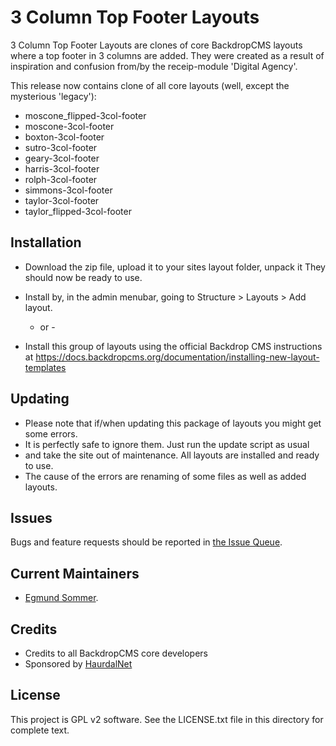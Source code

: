 3 Column Top Footer Layouts
======================

3 Column Top Footer Layouts are clones of core BackdropCMS layouts
where a top footer in 3 columns are added.
They were created as a result of inspiration and confusion from/by the receip-module 'Digital Agency'.

This release now contains clone of all core layouts (well, except the mysterious 'legacy'):
- moscone_flipped-3col-footer
- moscone-3col-footer
- boxton-3col-footer
- sutro-3col-footer
- geary-3col-footer
- harris-3col-footer
- rolph-3col-footer
- simmons-3col-footer
- taylor-3col-footer
- taylor_flipped-3col-footer

Installation
------------

- Download the zip file, upload it to your sites layout folder, unpack it
  They should now be ready to use.

- Install by, in the admin menubar, going to Structure > Layouts > Add layout.
  - or -
- Install this group of layouts using the official Backdrop CMS instructions at
  https://docs.backdropcms.org/documentation/installing-new-layout-templates

Updating
------------
  - Please note that if/when updating this package of layouts you might get some errors.
  - It is perfectly safe to ignore them. Just run the update script as usual
  - and take the site out of maintenance. All layouts are installed and ready to use.
  - The cause of the errors are renaming of some files as well as added layouts.

Issues
------

Bugs and feature requests should be reported in [the Issue Queue](https://github.com/Egmund/3-Column-Top-Footer-Layouts/issues).

Current Maintainers
-------------------

- [Egmund Sommer](https://github.com/egmund).

Credits
-------

- Credits to all BackdropCMS core developers
- Sponsored by [HaurdalNet](https://haurdalnet.dk)


License
-------

This project is GPL v2 software.
See the LICENSE.txt file in this directory for complete text.
